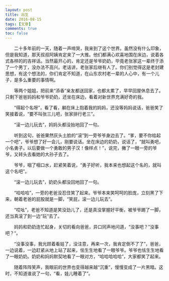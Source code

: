 ```yaml
---
layout: post
title: 出生
date: 2016-08-15
tags: [文章]
comments: true
toc: false
---
```




&emsp;&emsp;二十多年前的一天，随着一声啼哭，我来到了这个世界。虽然没有什么印象，但是我知道，那天叔叔阿姨肯定来了一大推。他们都满心欢喜地围在床边，说着各式各样的的吉祥话。当然最开心的，肯定还是爷爷奶奶，毕竟老张家这一辈终于添了一个男丁，没办法不高兴。老话讲，老张家后继有人了。你们别觉得这是老封建思想，有这个想法的，你们肯定不知道，在山东农村老一辈的人心中，有一个儿子，是多么重要的事情啊。

&emsp;&emsp;等两个姐姐，把前来“添香”亲友都送回家，也都太累了，早早回屋休息去了。只剩下爸爸妈妈和爷爷奶奶，还坐在床边，看着对新世界充满好奇的我。

&emsp;&emsp;“得起个名呀”，看了看，躺在床上抱着我的妈妈，还没等妈妈说话，爸爸笑了笑接着说，“要不叫张三儿吧，张家排行老三”。

&emsp;&emsp;“滚一边儿玩去”，妈妈头都没抬地回了一句。

&emsp;&emsp;听到这句，爸爸果然灰头土脸的“滚”到一旁爷爷身边去了。“爹，要不你给起一个吧”，爷爷想了好一会儿，刚要说话。坐在床边的奶奶，说话了，“就叫勇吧，小名勇子。以后要做一个勇敢的男子汉！像样点！”，说完，撇了一眼一旁的爷爷，又转头去看她的大孙子去了。

&emsp;&emsp;爷爷，咽了咽口水，赶紧笑着说，“勇子好听，我本来也想起这个名的，就叫这个名吧”。

&emsp;&emsp;“滚一边儿玩去”，奶奶头都没回地回了一句。

&emsp;&emsp;“哈哈哈”，一旁的老爸没忍住笑了起来。爷爷本来笑呵呵的脸庞，立刻黑了下来，朝着老爸的屁股就是一脚，“笑屁，滚一边儿玩去”。

&emsp;&emsp;“哎吆”，老爸不知道是笑没劲儿了，还是真没掌握好平衡，被爷爷踢了一脚，还当真滚了到一边“玩”去了。

&emsp;&emsp;妈妈和奶奶连忙起身，关切的看向爸爸，异口同声地问道，“没事吧？”没事吧？“。

&emsp;&emsp;“没事没事，我光顾着看娃了，没注意，再来一次，我肯定倒不了了”，爸爸，一边说着，一边赶紧从地上站了起来，怯生生地看了一眼爷爷。爷爷也怯生生地看了一眼奶奶。奶奶和妈妈默契地看了一眼对方，“哈哈哈哈哈”，大家都笑了起来。

&emsp;&emsp;随着阵阵笑声，我眼前的世界也变得越来越“沉重”，慢慢变成了一片黑暗。这时，不知道谁说了一句，“看，娃儿睡着了”。

